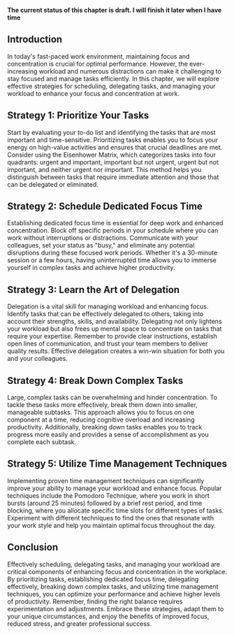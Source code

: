 **The current status of this chapter is draft. I will finish it later when I have time**

Introduction
------------

In today's fast-paced work environment, maintaining focus and concentration is crucial for optimal performance. However, the ever-increasing workload and numerous distractions can make it challenging to stay focused and manage tasks efficiently. In this chapter, we will explore effective strategies for scheduling, delegating tasks, and managing your workload to enhance your focus and concentration at work.

Strategy 1: Prioritize Your Tasks
---------------------------------

Start by evaluating your to-do list and identifying the tasks that are most important and time-sensitive. Prioritizing tasks enables you to focus your energy on high-value activities and ensures that crucial deadlines are met. Consider using the Eisenhower Matrix, which categorizes tasks into four quadrants: urgent and important, important but not urgent, urgent but not important, and neither urgent nor important. This method helps you distinguish between tasks that require immediate attention and those that can be delegated or eliminated.

Strategy 2: Schedule Dedicated Focus Time
-----------------------------------------

Establishing dedicated focus time is essential for deep work and enhanced concentration. Block off specific periods in your schedule where you can work without interruptions or distractions. Communicate with your colleagues, set your status as "busy," and eliminate any potential disruptions during these focused work periods. Whether it's a 30-minute session or a few hours, having uninterrupted time allows you to immerse yourself in complex tasks and achieve higher productivity.

Strategy 3: Learn the Art of Delegation
---------------------------------------

Delegation is a vital skill for managing workload and enhancing focus. Identify tasks that can be effectively delegated to others, taking into account their strengths, skills, and availability. Delegating not only lightens your workload but also frees up mental space to concentrate on tasks that require your expertise. Remember to provide clear instructions, establish open lines of communication, and trust your team members to deliver quality results. Effective delegation creates a win-win situation for both you and your colleagues.

Strategy 4: Break Down Complex Tasks
------------------------------------

Large, complex tasks can be overwhelming and hinder concentration. To tackle these tasks more effectively, break them down into smaller, manageable subtasks. This approach allows you to focus on one component at a time, reducing cognitive overload and increasing productivity. Additionally, breaking down tasks enables you to track progress more easily and provides a sense of accomplishment as you complete each subtask.

Strategy 5: Utilize Time Management Techniques
----------------------------------------------

Implementing proven time management techniques can significantly improve your ability to manage your workload and enhance focus. Popular techniques include the Pomodoro Technique, where you work in short bursts (around 25 minutes) followed by a brief rest period, and time blocking, where you allocate specific time slots for different types of tasks. Experiment with different techniques to find the ones that resonate with your work style and help you maintain optimal focus throughout the day.

Conclusion
----------

Effectively scheduling, delegating tasks, and managing your workload are critical components of enhancing focus and concentration in the workplace. By prioritizing tasks, establishing dedicated focus time, delegating effectively, breaking down complex tasks, and utilizing time management techniques, you can optimize your performance and achieve higher levels of productivity. Remember, finding the right balance requires experimentation and adjustments. Embrace these strategies, adapt them to your unique circumstances, and enjoy the benefits of improved focus, reduced stress, and greater professional success.
